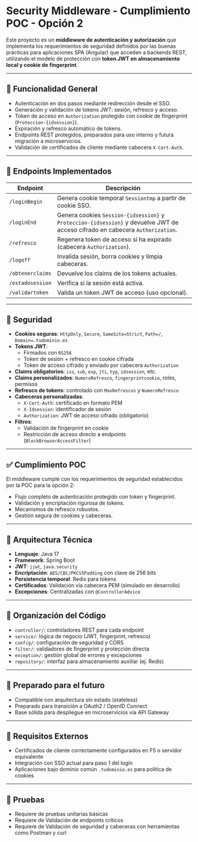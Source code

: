 # Security Middleware - Cumplimiento POC - Opción 2

Este proyecto es un **middleware de autenticación y autorización** que implementa los requerimientos de seguridad definidos por las buenas prácticas para aplicaciones SPA (Angular) que acceden a backends REST, utilizando el modelo de protección con **token JWT en almacenamiento local y cookie de fingerprint**.

---

## 🧩 Funcionalidad General

- Autenticación en dos pasos mediante redirección desde el SSO.
- Generación y validación de tokens JWT: sesión, refresco y acceso.
- Token de acceso en `Authorization` protegido con cookie de fingerprint (`Proteccion-{idsession}`).
- Expiración y refresco automático de tokens.
- Endpoints REST protegidos, preparados para uso interno y futura migración a microservicios.
- Validación de certificados de cliente mediante cabecera `X-Cert-Auth`.

---

## 📌 Endpoints Implementados

| Endpoint            | Descripción                                                        |
|---------------------|--------------------------------------------------------------------|
| `/loginBegin`       | Genera cookie temporal `Sessiontmp` a partir de cookie SSO.        |
| `/loginEnd`         | Genera cookies `Session-{idsession}` y `Proteccion-{idsession}` y devuelve JWT de acceso cifrado en cabecera `Authorization`. |
| `/refresco`         | Regenera token de acceso si ha expirado (cabecera `Authorization`).|
| `/logoff`           | Invalida sesión, borra cookies y limpia cabeceras.                 |
| `/obtenerclaims`    | Devuelve los claims de los tokens actuales.                        |
| `/estadosession`    | Verifica si la sesión está activa.                                 |
| `/validartoken`     | Valida un token JWT de acceso (uso opcional).                      |

---

## 🔐 Seguridad

- **Cookies seguras**: `HttpOnly`, `Secure`, `SameSite=Strict`, `Path=/`, `Domain=.tudominio.es`
- **Tokens JWT**:
  - Firmados con `RS256`
  - Token de sesión + refresco en cookie cifrada
  - Token de acceso cifrado y enviado por cabecera `Authorization`
- **Claims obligatorios**: `iss`, `sub`, `exp`, `jti`, `typ`, `idsession`, etc.
- **Claims personalizados**: `NumeroRefresco`, `fingerprintcookie`, roles, permisos
- **Refresco de tokens**: controlado con `MaxRefrescos` y `NumeroRefresco`
- **Cabeceras personalizadas**:
  - `X-Cert-Auth`: certificado en formato PEM
  - `X-Idsession`: identificador de sesión
  - `Authorization`: JWT de acceso cifrado (obligatorio)
- **Filtros**:
  - Validación de fingerprint en cookie
  - Restricción de acceso directo a endpoints (`BlockBrowserAccessFilter`)

---

## ✅ Cumplimiento POC

El middleware cumple con los requerimientos de seguridad establecidos por la POC para la opción 2:

- Flujo completo de autenticación protegido con token y fingerprint.
- Validación y encriptación rigurosa de tokens.
- Mecanismos de refresco robustos.
- Gestión segura de cookies y cabeceras.

---

## 🧱 Arquitectura Técnica

- **Lenguaje**: Java 17
- **Framework**: Spring Boot
- **JWT**: `jjwt`, `java.security`
- **Encriptación**: `AES/CBC/PKCS5Padding` con clave de 256 bits
- **Persistencia temporal**: Redis para tokens
- **Certificados**: Validación vía cabecera PEM (simulado en desarrollo)
- **Excepciones**: Centralizadas con `@ControllerAdvice`

---

## 📂 Organización del Código

- `controller/`: controladores REST para cada endpoint
- `service/`: lógica de negocio (JWT, fingerprint, refresco)
- `config/`: configuración de seguridad y CORS
- `filter/`: validadores de fingerprint y protección directa
- `exception/`: gestión global de errores y excepciones
- `repository/`: interfaz para almacenamiento auxiliar (ej. Redis)

---

## 🚀 Preparado para el futuro

- Compatible con arquitectura sin estado (stateless)
- Preparado para transición a OAuth2 / OpenID Connect
- Base sólida para despliegue en microservicios vía API Gateway

---

## 📝 Requisitos Externos

- Certificados de cliente correctamente configurados en F5 o servidor equivalente
- Integración con SSO actual para paso 1 del login
- Aplicaciones bajo dominio común `.tudominio.es` para política de cookies

---

## 🧪 Pruebas

- Requiere de pruebas unitarias básicas
- Requiere de Validación de endpoints críticos
- Requiere de Validación de seguridad y cabeceras con herramientas como Postman y curl